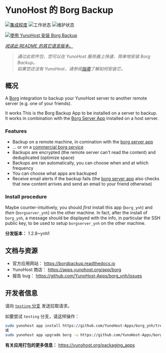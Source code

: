 <!--
注意：此 README 由 <https://github.com/YunoHost/apps/tree/master/tools/readme_generator> 自动生成
请勿手动编辑。
-->

# YunoHost 的 Borg Backup

[![集成程度](https://dash.yunohost.org/integration/borg.svg)](https://dash.yunohost.org/appci/app/borg) ![工作状态](https://ci-apps.yunohost.org/ci/badges/borg.status.svg) ![维护状态](https://ci-apps.yunohost.org/ci/badges/borg.maintain.svg)

[![使用 YunoHost 安装 Borg Backup](https://install-app.yunohost.org/install-with-yunohost.svg)](https://install-app.yunohost.org/?app=borg)

*[阅读此 README 的其它语言版本。](./ALL_README.md)*

> *通过此软件包，您可以在 YunoHost 服务器上快速、简单地安装 Borg Backup。*  
> *如果您还没有 YunoHost，请参阅[指南](https://yunohost.org/install)了解如何安装它。*

## 概况

A [Borg](https://borgbackup.readthedocs.io/en/stable/index.html#what-is-borgbackup) integration to backup your YunoHost server to another remote server (e.g. one of your friends).

It works This is the Borg Backup App to be installed on a server to backup. It works in combination with the [Borg Server App](https://apps.yunohost.org/app/borgserver) installed on a host server.

### Features

- Backup on a remote machine, in comination with the [borg server app](https://apps.yunohost.org/app/borgserver)
- ... or on a [commercial borg service](https://www.borgbackup.org/support/commercial.html)
- Backups are encrypted (the remote server can't read the content) and deduplicated (optimize space)
- Backups are ran automatically, you can choose when and at which frequency
- You can choose what apps are backuped
- Receive email alerts if the backup fails (the [borg server app](https://apps.yunohost.org/app/borgserver) also checks that new content arrives and send an email to your friend otherwise)

### Install procedure

Maybe counter-intuitively, you should *first* install this app (`borg_ynh`) and *then* (`borgserver_ynh`) on the other machine. In fact, after the install of `borg_ynh`, a message should be displayed with the info, in particular the SSH public key, to be used to setup `borgserver_ynh` on the other machine.


**分发版本：** 1.2.8~ynh1
## 文档与资源

- 官方应用网站： <https://borgbackup.readthedocs.io>
- YunoHost 商店： <https://apps.yunohost.org/app/borg>
- 报告 bug： <https://github.com/YunoHost-Apps/borg_ynh/issues>

## 开发者信息

请向 [`testing` 分支](https://github.com/YunoHost-Apps/borg_ynh/tree/testing) 发送拉取请求。

如要尝试 `testing` 分支，请这样操作：

```bash
sudo yunohost app install https://github.com/YunoHost-Apps/borg_ynh/tree/testing --debug
或
sudo yunohost app upgrade borg -u https://github.com/YunoHost-Apps/borg_ynh/tree/testing --debug
```

**有关应用打包的更多信息：** <https://yunohost.org/packaging_apps>
